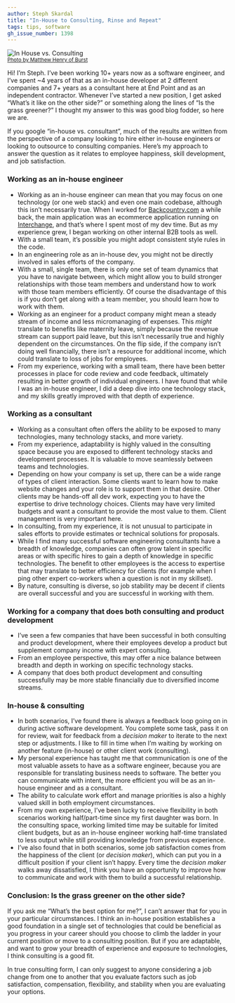 ```yaml
---
author: Steph Skardal
title: "In-House to Consulting, Rinse and Repeat"
tags: tips, software
gh_issue_number: 1398
---
```


<img src="/blog/2018/03/28/in-house-to-consulting/burst-image.jpg" alt="In House vs. Consulting" /><br />
<small>[Photo by Matthew Henry of Burst](https://burst.shopify.com/photos/business-team-meeting-in-boardroom)</small>

Hi! I’m Steph. I’ve been working 10+ years now as a software engineer, and I’ve spent ~4 years of that as an in-house developer at 2 different companies and 7+ years as a consultant here at End Point and as an independent contractor. Whenever I’ve started a new position, I get asked “What’s it like on the other side?” or something along the lines of “Is the grass greener?” I thought my answer to this was good blog fodder, so here we are.

If you google “in-house vs. consultant”, much of the results are written from the perspective of a company looking to hire either in-house engineers or looking to outsource to consulting companies. Here’s my approach to answer the question as it relates to employee happiness, skill development, and job satisfaction.

### Working as an in-house engineer

* Working as an in-house engineer can mean that you may focus on one technology (or one web stack) and even one main codebase, although this isn’t necessarily true. When I worked for [Backcountry.com](https://www.backcountry.com/) a while back, the main application was an ecommerce application running on [Interchange](https://www.interchangecommerce.org/), and that’s where I spent most of my dev time. But as my experience grew, I began working on other internal B2B tools as well.
* With a small team, it’s possible you might adopt consistent style rules in the code.
* In an engineering role as an in-house dev, you might not be directly involved in sales efforts of the company.
* With a small, single team, there is only one set of team dynamics that you have to navigate between, which might allow you to build stronger relationships with those team members and understand how to work with those team members efficiently. Of course the disadvantage of this is if you don’t get along with a team member, you should learn how to work with them.
* Working as an engineer for a product company might mean a steady stream of income and less micromanaging of expenses. This _might_ translate to benefits like maternity leave, simply because the revenue stream can support paid leave, but this isn’t necessarily true and highly dependent on the circumstances. On the flip side, if the company isn’t doing well financially, there isn’t a resource for additional income, which could translate to loss of jobs for employees.
* From my experience, working with a small team, there have been better processes in place for code review and code feedback, ultimately resulting in better growth of individual engineers. I have found that while I was an in-house engineer, I did a deep dive into one technology stack, and my skills greatly improved with that depth of experience.

### Working as a consultant

* Working as a consultant often offers the ability to be exposed to many technologies, many technology stacks, and more variety.
* From my experience, adaptability is highly valued in the consulting space because you are exposed to different technology stacks and development processes. It is valuable to move seamlessly between teams and technologies.
* Depending on how your company is set up, there can be a wide range of types of client interaction. Some clients want to learn how to make website changes and your role is to support them in that desire. Other clients may be hands-off all dev work, expecting you to have the expertise to drive technology choices. Clients may have very limited budgets and want a consultant to provide the most value to them. Client management is very important here.
* In consulting, from my experience, it is not unusual to participate in sales efforts to provide estimates or technical solutions for proposals.
* While I find many successful software engineering consultants have a breadth of knowledge, companies can often grow talent in specific areas or with specific hires to gain a depth of knowledge in specific technologies. The benefit to other employees is the access to expertise that may translate to better efficiency for clients (for example when I ping other expert co-workers when a question is not in my skillset).
* By nature, consulting is diverse, so job stability may be decent if clients are overall successful and you are successful in working with them.

### Working for a company that does both consulting and product development

* I’ve seen a few companies that have been successful in both consulting and product development, where their employees develop a product but supplement company income with expert consulting.
* From an employee perspective, this may offer a nice balance between breadth and depth in working on specific technology stacks.
* A company that does both product development and consulting successfully may be more stable financially due to diversified income streams.

### In-house & consulting

* In both scenarios, I’ve found there is always a feedback loop going on in during active software development. You complete some task, pass it on for review, wait for feedback from a _decision maker_ to iterate to the next step or adjustments. I like to fill in time when I’m waiting by working on another feature (in-house) or other client work (consulting).
* My personal experience has taught me that communication is one of the most valuable assets to have as a software engineer, because you are responsible for translating business needs to software. The better you can communicate with intent, the more efficient you will be as an in-house engineer and as a consultant.
* The ability to calculate work effort and manage priorities is also a highly valued skill in both employment circumstances.
* From my own experience, I’ve been lucky to receive flexibility in both scenarios working half/​part-time since my first daughter was born. In the consulting space, working limited time may be suitable for limited client budgets, but as an in-house engineer working half-time translated to less output while still providing knowledge from previous experience.
* I’ve also found that in both scenarios, some job satisfaction comes from the happiness of the client (or _decision maker_), which can put you in a difficult position if your client isn’t happy. Every time the _decision maker_ walks away dissatisfied, I think you have an opportunity to improve how to communicate and work with them to build a successful relationship.

### Conclusion: Is the grass greener on the other side?

If you ask me “What’s the best option for me?”, I can’t answer that for you in your particular circumstances. I think an in-house position establishes a good foundation in a single set of technologies that could be beneficial as you progress in your career should you choose to climb the ladder in your current position or move to a consulting position. But if you are adaptable, and want to grow your breadth of experience and exposure to technologies, I think consulting is a good fit.

In true consulting form, I can only suggest to anyone considering a job change from one to another that you evaluate factors such as job satisfaction, compensation, flexibility, and stability when you are evaluating your options.
